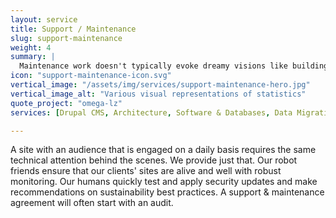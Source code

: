 ```yaml
---
layout: service
title: Support / Maintenance
slug: support-maintenance
weight: 4
summary: |
  Maintenance work doesn't typically evoke dreamy visions like building a new application does. However, we recognize the original investment is only truly borne when it's in reliable operation. With the help of generous robots (who we pay), and partners, we ensure 24/7/365 support.
icon: "support-maintenance-icon.svg"
vertical_image: "/assets/img/services/support-maintenance-hero.jpg"
vertical_image_alt: "Various visual representations of statistics"
quote_project: "omega-lz"
services: [Drupal CMS, Architecture, Software & Databases, Data Migration, E-Commerce, Performance Optimization, Automated Testing, Security]

---
```


A site with an audience that is engaged on a daily basis requires the same technical attention behind the scenes. We provide just that. Our robot friends ensure that our clients' sites are alive and well with robust monitoring. Our humans quickly test and apply security updates and make recommendations on sustainability best practices. A support & maintenance agreement will often start with an audit.